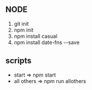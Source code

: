 ## NODE

1. git init
2. npm init
3. npm install casual
4. npm install date-fns --save

## scripts

- start => npm start
- all others => npm run allothers
